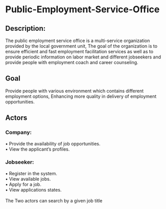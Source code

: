 # Public-Employment-Service-Office
<h2>Description:</h2>
The public employment service office is a multi-service organization provided by the local government unit, The goal of the organization is to ensure efficient and fast employment facilitation services as well as to provide periodic information on labor market and different jobseekers and provide people with employment coach and career counseling. <br>
<h2>Goal</h2> 
Provide people with various environment which contains different employment options, Enhancing more quality in delivery of employment opportunities.<br>
<h2>Actors</h2> 
<h3>Company:</h3>
•    Provide the availability of job opportunities.<br>
•    View the applicant’s profiles.
<h3>Jobseeker:</h3>
•    Register in the system.<br>
•    View available jobs.<br>
•    Apply for a job.<br>
•    View applications states.<br>
<br>The Two actors can search by a given job title
